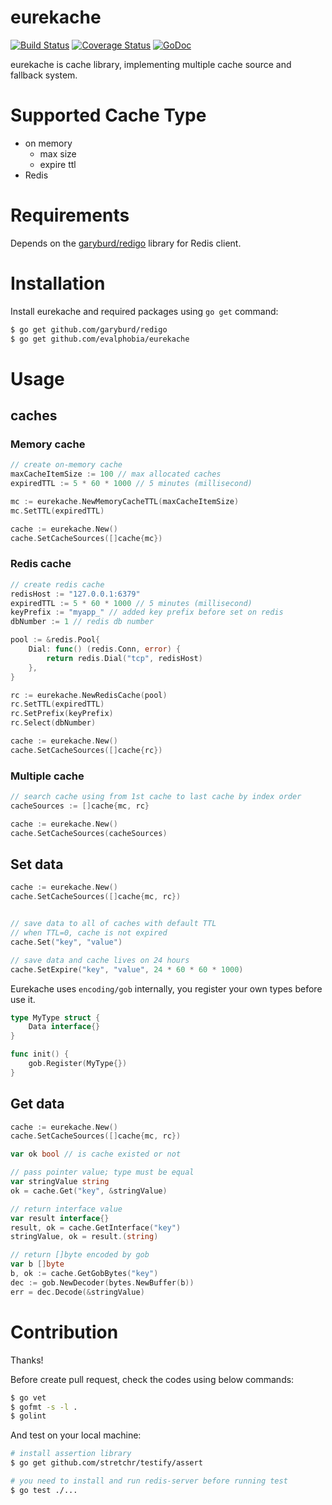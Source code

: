 eurekache
====

[![Build Status](https://travis-ci.org/evalphobia/eurekache.svg?branch=master)](https://travis-ci.org/evalphobia/eurekache) [![Coverage Status](https://coveralls.io/repos/github/evalphobia/eurekache/badge.svg?branch=feature%2Fcoveralls)](https://coveralls.io/github/evalphobia/eurekache?branch=feature%2Fcoveralls) [![GoDoc](https://godoc.org/github.com/evalphobia/eurekache?status.svg)](https://godoc.org/github.com/evalphobia/eurekache)

eurekache is cache library, implementing multiple cache source and fallback system.

# Supported Cache Type

- on memory
    - max size
    - expire ttl
- Redis

# Requirements

Depends on the [garyburd/redigo](https://github.com/garyburd/redigo) library for Redis client.


# Installation

Install eurekache and required packages using `go get` command:

```bash
$ go get github.com/garyburd/redigo
$ go get github.com/evalphobia/eurekache
```


# Usage

## caches

### Memory cache

```go
// create on-memory cache
maxCacheItemSize := 100 // max allocated caches
expiredTTL := 5 * 60 * 1000 // 5 minutes (millisecond)

mc := eurekache.NewMemoryCacheTTL(maxCacheItemSize)
mc.SetTTL(expiredTTL)

cache := eurekache.New()
cache.SetCacheSources([]cache{mc})
```

### Redis cache

```go
// create redis cache
redisHost := "127.0.0.1:6379"
expiredTTL := 5 * 60 * 1000 // 5 minutes (millisecond)
keyPrefix := "myapp_" // added key prefix before set on redis
dbNumber := 1 // redis db number

pool := &redis.Pool{
    Dial: func() (redis.Conn, error) {
        return redis.Dial("tcp", redisHost) 
    },
}

rc := eurekache.NewRedisCache(pool)
rc.SetTTL(expiredTTL)
rc.SetPrefix(keyPrefix)
rc.Select(dbNumber)

cache := eurekache.New()
cache.SetCacheSources([]cache{rc})
```

### Multiple cache

```go
// search cache using from 1st cache to last cache by index order
cacheSources := []cache{mc, rc}

cache := eurekache.New()
cache.SetCacheSources(cacheSources)
```

## Set data

```go
cache := eurekache.New()
cache.SetCacheSources([]cache{mc, rc})


// save data to all of caches with default TTL
// when TTL=0, cache is not expired
cache.Set("key", "value") 

// save data and cache lives on 24 hours
cache.SetExpire("key", "value", 24 * 60 * 60 * 1000) 
```

Eurekache uses `encoding/gob` internally, you register your own types before use it.

```go
type MyType struct {
    Data interface{}
}

func init() {
    gob.Register(MyType{})
}
```


## Get data

```go
cache := eurekache.New()
cache.SetCacheSources([]cache{mc, rc})

var ok bool // is cache existed or not

// pass pointer value; type must be equal
var stringValue string
ok = cache.Get("key", &stringValue) 

// return interface value
var result interface{}
result, ok = cache.GetInterface("key") 
stringValue, ok = result.(string)

// return []byte encoded by gob
var b []byte
b, ok := cache.GetGobBytes("key")
dec := gob.NewDecoder(bytes.NewBuffer(b))
err = dec.Decode(&stringValue)
```

# Contribution

Thanks!

Before create pull request, check the codes using below commands:

```bash
$ go vet 
$ gofmt -s -l .
$ golint
```

And test on your local machine:

```bash
# install assertion library
$ go get github.com/stretchr/testify/assert

# you need to install and run redis-server before running test
$ go test ./...
```

